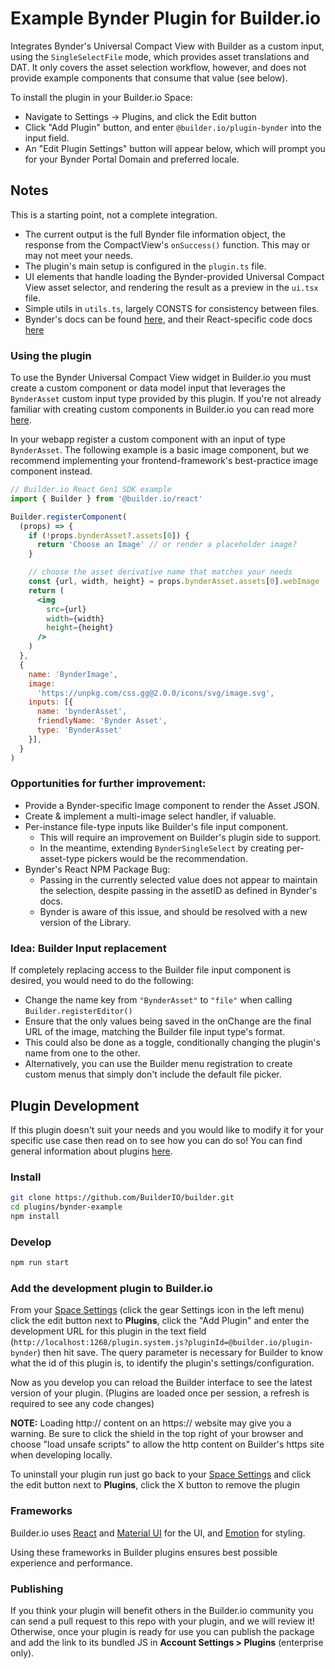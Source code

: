 # Example Bynder Plugin for Builder.io

Integrates Bynder's Universal Compact View with Builder as a custom input, using the `SingleSelectFile` mode, which provides asset translations and DAT. It only covers the asset selection workflow, however, and does not provide example components that consume that value (see below).

To install the plugin in your Builder.io Space:
* Navigate to Settings -> Plugins, and click the Edit button
* Click "Add Plugin" button, and enter `@builder.io/plugin-bynder` into the input field.
* An "Edit Plugin Settings" button will appear below, which will prompt you for your Bynder Portal Domain and preferred locale. 

## Notes
This is a starting point, not a complete integration. 
* The current output is the full Bynder file information object, the response from the CompactView's `onSuccess()` function. This may or may not meet your needs.
* The plugin's main setup is configured in the `plugin.ts` file. 
* UI elements that handle loading the Bynder-provided Universal Compact View asset selector, and rendering the result as a preview in the `ui.tsx` file.
* Simple utils in `utils.ts`, largely CONSTS for consistency between files.
* Bynder's docs can be found [here](https://developer-docs.bynder.com/ui-components), and their React-specific code docs [here](https://www.npmjs.com/package/@bynder/compact-view)

### Using the plugin

To use the Bynder Universal Compact View widget in Builder.io you must create a custom component or data model input that leverages the `BynderAsset` custom input type provided by this plugin. If you're not already familiar with creating custom components in Builder.io you can read more [here](https://www.builder.io/c/docs/custom-components-setup).

In your webapp register a custom component with an input of type `BynderAsset`. The following example is a basic image component, but we recommend implementing your frontend-framework's best-practice image component instead. 

```jsx
// Builder.io React Gen1 SDK example
import { Builder } from '@builder.io/react'

Builder.registerComponent(
  (props) => {
    if (!props.bynderAsset?.assets[0]) {
      return 'Choose an Image' // or render a placeholder image?
    }

    // choose the asset derivative name that matches your needs
    const {url, width, height} = props.bynderAsset.assets[0].webImage
    return (
      <img
        src={url}
        width={width}
        height={height}
      />
    )
  },
  {
    name: 'BynderImage',
    image:
      'https://unpkg.com/css.gg@2.0.0/icons/svg/image.svg',
    inputs: [{ 
      name: 'bynderAsset', 
      friendlyName: 'Bynder Asset',
      type: 'BynderAsset' 
    }],
  }
)
```

### Opportunities for further improvement:
* Provide a Bynder-specific Image component to render the Asset JSON.
* Create & implement a multi-image select handler, if valuable.
* Per-instance file-type inputs like Builder's file input component.
  * This will require an improvement on Builder's plugin side to support.
  * In the meantime, extending `BynderSingleSelect` by creating per-asset-type pickers would be the recommendation.
* Bynder's React NPM Package Bug:
  * Passing in the currently selected value does not appear to maintain the selection, despite passing in the assetID as defined in Bynder's docs.
  * Bynder is aware of this issue, and should be resolved with a new version of the Library.

### Idea: Builder Input replacement
If completely replacing access to the Builder file input component is desired, you would need to do the following:
* Change the name key from `"BynderAsset"` to `"file"` when calling `Builder.registerEditor()`
* Ensure that the only values being saved in the onChange are the final URL of the image, matching the Builder file input type's format. 
* This could also be done as a toggle, conditionally changing the plugin's name from one to the other.
* Alternatively, you can use the Builder menu registration to create custom menus that simply don't include the default file picker. 

## Plugin Development

If this plugin doesn't suit your needs and you would like to modify it for your specific use case then read on to see how you can do so! You can find general information about plugins [here](https://www.builder.io/c/docs/plugins-overview).


### Install

```bash
git clone https://github.com/BuilderIO/builder.git
cd plugins/bynder-example
npm install
```

### Develop

```bash
npm run start
```

### Add the development plugin to Builder.io

From your [Space Settings](https://builder.io/account/space) (click the gear Settings icon in the left menu) click the edit button next to **Plugins**, click the "Add Plugin" and enter the development URL for this plugin in the text field (`http://localhost:1268/plugin.system.js?pluginId=@builder.io/plugin-bynder`) then hit save. The query parameter is necessary for Builder to know what the id of this plugin is, to identify the plugin's settings/configuration. 

Now as you develop you can reload the Builder interface to see the latest version of your plugin. (Plugins are loaded once per session, a refresh is required to see any code changes)

**NOTE:** Loading http:// content on an https:// website may give you a warning. Be sure to click the shield in the top right of your browser and choose "load unsafe scripts" to allow the http content on Builder's https site when developing locally.



To uninstall your plugin run just go back to your [Space Settings](https://builder.io/account/space) and click the edit button next to **Plugins**, click the X button to remove the plugin

### Frameworks

Builder.io uses [React](https://github.com/facebook/react) and [Material UI](https://github.com/mui-org/material-ui) for the UI, and [Emotion](https://github.com/emotion-js/emotion) for styling.

Using these frameworks in Builder plugins ensures best possible experience and performance.

### Publishing

If you think your plugin will benefit others in the Builder.io community you can send a pull request to this repo with your plugin, and we will review it! Otherwise, once your plugin is ready for use you can publish the package and add the link to its bundled JS in **Account Settings > Plugins** (enterprise only).


